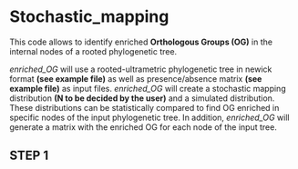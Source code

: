 # Stochastic_mapping
This code allows to identify  enriched **Orthologous Groups (OG)** in the internal nodes of a rooted phylogenetic tree.

*enriched_OG* will use a rooted-ultrametric phylogenetic tree in newick format **(see example file)** as well as presence/absence matrix **(see example file)** as input files. *enriched_OG* will create a stochastic mapping distribution **(N to be decided by the user)** and a simulated distribution. These distributions can be statistically compared to find OG enriched in specific nodes of the input phylogenetic tree. In addition, *enriched_OG* will generate a matrix with the enriched OG for each node of the input tree.

## STEP 1 ##
